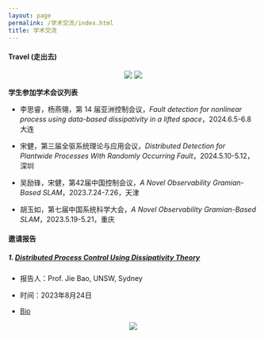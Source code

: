 ```yaml
---
layout: page
permalink: /学术交流/index.html
title: 学术交流 
---
```


#### Travel (走出去)

<div align="center">
<img src="https://usst-lilab.github.io/images/学术交流/map2.png">
<img src="https://usst-lilab.github.io/images/学术交流/map1.png">
</div>

**学生参加学术会议列表**

- 李思睿，杨燕翎，第 14 届亚洲控制会议，*Fault detection for nonlinear process using data-based dissipativity in a lifted space*，2024.6.5-6.8大连

- 宋健，第三届全驱系统理论与应用会议，*Distributed Detection for Plantwide Processes With Randomly Occurring Fault*，2024.5.10-5.12，深圳

- 吴励锋，宋健，第42届中国控制会议，*A Novel Observability Gramian-Based SLAM*，2023.7.24-7.26，天津

- 胡玉如，第七届中国系统科学大会，*A Novel Observability Gramian-Based SLAM*，2023.5.19-5.21，重庆

#### 邀请报告

##### 1. [Distributed Process Control Using Dissipativity Theory](https://lxy.usst.edu.cn/2023/0823/c6729a304218/page.htm)

- 报告人：Prof. Jie Bao, UNSW, Sydney

- 时间：2023年8月24日

- [Bio](https://research.unsw.edu.au/people/professor-jie-bao)

<div align="center">
<img src="https://usst-lilab.github.io/images/1.jpg">
</div>
